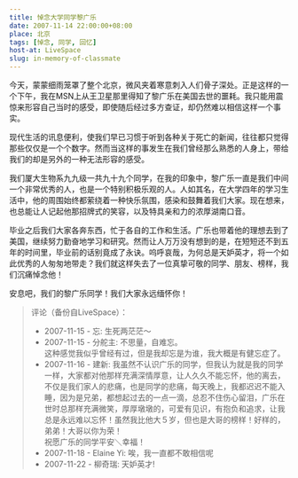 ```yaml
---
title: 悼念大学同学黎广乐
date: 2007-11-14 22:00:00+08:00
place: 北京
tags: [悼念, 同学, 回忆]
host-at: LiveSpace
slug: in-memory-of-classmate
---
```

今天，蒙蒙细雨笼罩了整个北京，微风夹着寒意刺入人们骨子深处。正是这样的一个下午，我在MSN上从王卫星那里得知了黎广乐在美国去世的噩耗。我只能用震惊来形容自己当时的感受，即使随后经过多方查证，却仍然难以相信这样一个事实。

现代生活的讯息便利，使我们早已习惯于听到各种关于死亡的新闻，往往都只觉得那些仅仅是一个个数字。然而当这样的事发生在我们曾经那么熟悉的人身上，带给我们的却是另外的一种无法形容的感受。

我们厦大生物系九九级一共九十九个同学，在我的印象中，黎广乐一直是我们中间一个非常优秀的人，也是一个特别积极乐观的人。人如其名，在大学四年的学习生活中，他的周围始终都萦绕着一种快乐氛围，感染和鼓舞着我们大家。现在想来，也总能让人记起他那招牌式的笑容，以及特具亲和力的浓厚湖南口音。

毕业之后我们大家各奔东西，忙于各自的工作和生活。广乐也带着他的理想去到了美国，继续努力勤奋地学习和研究。然而让人万万没有想到的是，在短短还不到五年的时间里，毕业前的话别竟成了永诀。呜呼哀哉，为何总是天妒英才，将一个如此优秀的人匆匆地带走？我们就这样失去了一位真挚可敬的同学、朋友、榜样，我们沉痛悼念他！

安息吧，我们的黎广乐同学！我们大家永远缅怀你！

> 评论（备份自LiveSpace）：
>
> * 2007-11-15 - 忘: 生死两茫茫～
> * 2007-11-15 - 分舵主: 不思量，自难忘。<br>这种感觉我似乎曾经有过，但是我却忘是为谁，我大概是有健忘症了。
> * 2007-11-16 - 建新: 我虽然不认识广乐的同学，但我认为就是我的同学一样，大家都对他那样充满深情厚意，让人久久不能忘怀，他的离去，不仅是我们家人的悲痛，也是同学的悲痛，每天晚上，我都迟迟不能入睡，因为是兄弟，都想起过去的一点一滴，总忍不住伤心留泪，广乐在世时总那样充满微笑，厚厚墩墩的，可爱有见识，有抱负和追求，让我总是永远难以忘怀！虽然我比他大５岁，但也是大哥的榜样！好样的，弟弟！大哥以你为荣！<br>祝愿广乐的同学平安＼幸福！
> * 2007-11-18 - Elaine Yi: 唉，我一直都不敢相信呢
> * 2007-11-22 - 柳奇瑞: 天妒英才!
